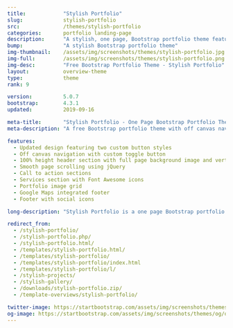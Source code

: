 ```yaml
---
title:            "Stylish Portfolio"
slug:             stylish-portfolio
src:              /themes/stylish-portfolio
categories:       portfolio landing-page
description:      "A stylish, one page, Bootstrap portfolio theme featuring off canvas navigation and smooth page scrolling"
bump:             "A stylish Bootstrap portfolio theme"
img-thumbnail:    /assets/img/screenshots/themes/stylish-portfolio.jpg
img-full:         /assets/img/screenshots/themes/stylish-portfolio.png
img-desc:         "Free Bootstrap Portfolio Theme - Stylish Portfolio"
layout:           overview-theme
type:             theme
rank: 9

version:          5.0.7
bootstrap:        4.3.1
updated:          2019-09-16

meta-title:       "Stylish Portfolio - One Page Bootstrap Portfolio Theme"
meta-description: "A free Bootstrap portfolio theme with off canvas navigation and smooth page scrolling. All Start Bootstrap templates are free to download and open source."

features:
  - Updated design featuring two custom button styles
  - Off canvas navigation with custom toggle button
  - 100% height header section with full page background image and vertically centered content
  - Smooth page scrolling using jQuery
  - Call to action sections
  - Services section with Font Awesome icons
  - Portfolio image grid
  - Google Maps integrated footer
  - Footer with social icons

long-description: "Stylish Portfolio is a one page Bootstrap portfolio theme with off canvas navigation and smooth scrolling through content sections."

redirect_from:
  - /stylish-portfolio/
  - /stylish-portfolio.php/
  - /stylish-portfolio.html/
  - /templates/stylish-portfolio.html/
  - /templates/stylish-portfolio/
  - /templates/stylish-portfolio/index.html
  - /templates/stylish-portfolio/l/
  - /stylish-projects/
  - /stylish-gallery/
  - /downloads/stylish-portfolio.zip/
  - /template-overviews/stylish-portfolio/

twitter-image: https://startbootstrap.com/assets/img/screenshots/themes/twitter/twitter-stylish-portfolio.png
og-image: https://startbootstrap.com/assets/img/screenshots/themes/og/og-stylish-portfolio.png
---
```

